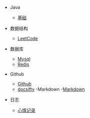 - Java

  - [基础](java/Java基础知识.md)


- 数据结构

  - [LeetCode](DataStructure/LeetCode.md)

- 数据库
	- [Mysql](Database/mysql.md)
	- [Redis](Database/Redis.md)
- Github
	- [Github](github/github.md)
	- [docsifty](github/docsifty.md)
-Markdown
	-[Markdown](Markdown/Markdown.md)
- 日志
	- [心情记录](diary/随笔.md)